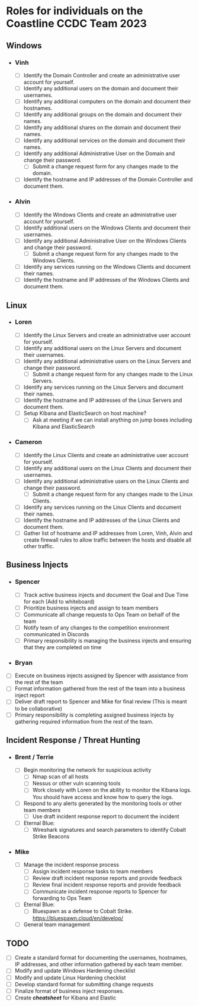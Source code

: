 # Roles for individuals on the Coastline CCDC Team 2023

## Windows

- ### Vinh

  - [ ] Identify the Domain Controller and create an administrative user account for yourself.
  - [ ] Identify any additional users on the domain and document their usernames.
  - [ ] Identify any additional computers on the domain and document their hostnames.
  - [ ] Identify any additional groups on the domain and document their names.
  - [ ] Identify any additional shares on the domain and document their names.
  - [ ] Identify any additional services on the domain and document their names.
  - [ ] Identify any additional Administrative User on the Domain and change their password.
    - [ ] Submit a change request form for any changes made to the domain.
  - [ ] Identify the hostname and IP addresses of the Domain Controller and document them.

- ### Alvin

  - [ ] Identify the Windows Clients and create an administrative user account for yourself.
  - [ ] Identify additional users on the Windows Clients and document their usernames.
  - [ ] Identify any additional Administrative User on the Windows Clients and change their password.
    - [ ] Submit a change request form for any changes made to the Windows Clients.
  - [ ] Identify any services running on the Windows Clients and document their names.
  - [ ] Identify the hostname and IP addresses of the Windows Clients and document them.

## Linux

- ### Loren

  - [ ] Identify the Linux Servers and create an administrative user account for yourself.
  - [ ] Identify any additional users on the Linux Servers and document their usernames.
  - [ ] Identify any additional administrative users on the Linux Servers and change their password.
    - [ ] Submit a change request form for any changes made to the Linux Servers.
  - [ ] Identify any services running on the Linux Servers and document their names.
  - [ ] Identify the hostname and IP addresses of the Linux Servers and document them.
  - [ ] Setup Kibana and ElasticSearch on host machine?
    - [ ] Ask at meeting if we can install anything on jump boxes including Kibana and ElasticSearch

- ### Cameron

  - [ ] Identify the Linux Clients and create an administrative user account for yourself.
  - [ ] Identify any additional users on the Linux Clients and document their usernames.
  - [ ] Identify any additional administrative users on the Linux Clients and change their password.
    - [ ] Submit a change request form for any changes made to the Linux Clients.
  - [ ] Identify any services running on the Linux Clients and document their names.
  - [ ] Identify the hostname and IP addresses of the Linux Clients and document them.
  - [ ] Gather list of hostname and IP addresses from Loren, Vinh, Alvin and create firewall rules to allow traffic between the hosts and disable all other traffic.

## Business Injects

- ### Spencer

  - [ ] Track active business injects and document the Goal and Due Time for each (Add to whiteboard)
  - [ ] Prioritize business injects and assign to team members
  - [ ] Communicate all change requests to Ops Team on behalf of the team
  - [ ] Notify team of any changes to the competition environment communicated in Discords
  - [ ] Primary responsibility is managing the business injects and ensuring that they are completed on time

- ### Bryan

- [ ] Execute on business injects assigned by Spencer with assistance from the rest of the team
- [ ] Format information gathered from the rest of the team into a business inject report
- [ ] Deliver draft report to Spencer and Mike for final review (This is meant to be collaborative)
- [ ] Primary responsibility is completing assigned business injects by gathering required information from the rest of the team.

## Incident Response / Threat Hunting

- ### Brent / Terrie

  - [ ] Begin monitoring the network for suspicious activity
    - [ ] Nmap scan of all hosts
    - [ ] Nessus or other vuln scanning tools
    - [ ] Work closely with Loren on the ability to monitor the Kibana logs. You should have access and know how to query the logs.
  - [ ] Respond to any alerts generated by the monitoring tools or other team members
    - [ ] Use draft incident response report to document the incident
  - [ ] Eternal Blue:
    - [ ] Wireshark signatures and search parameters to identify Cobalt Strike Beacons

- ### Mike

  - [ ] Manage the incident response process
    - [ ] Assign incident response tasks to team members
    - [ ] Review draft incident response reports and provide feedback
    - [ ] Review final incident response reports and provide feedback
    - [ ] Communicate incident response reports to Spencer for forwarding to Ops Team
  - [ ] Eternal Blue:
    - [ ] Bluespawn as a defense to Cobalt Strike. <https://bluespawn.cloud/en/develop/>
  - [ ] General team management

## TODO

- [ ] Create a standard format for documenting the usernames, hostnames, IP addresses, and other information gathered by each team member.
- [ ] Modify and update Windows Hardening checklist
- [ ] Modify and update Linux Hardening checklist
- [ ] Develop standard format for submitting change requests
- [ ] Finalize format of business inject responses.
- [ ] Create **_cheatsheet_** for Kibana and Elastic
